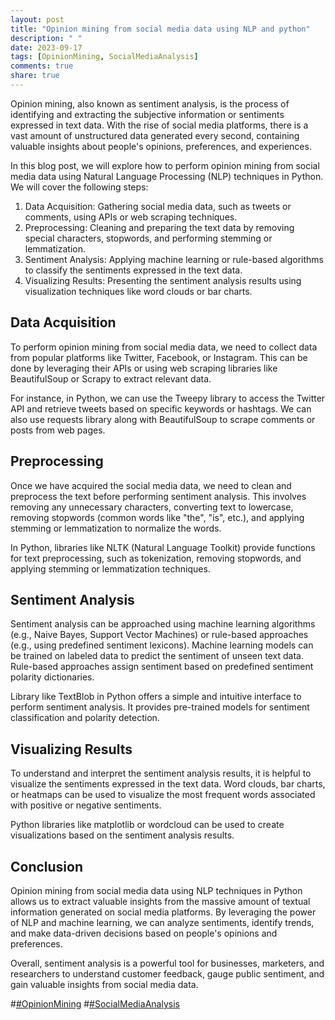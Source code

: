 ```yaml
---
layout: post
title: "Opinion mining from social media data using NLP and python"
description: " "
date: 2023-09-17
tags: [OpinionMining, SocialMediaAnalysis]
comments: true
share: true
---
```


Opinion mining, also known as sentiment analysis, is the process of identifying and extracting the subjective information or sentiments expressed in text data. With the rise of social media platforms, there is a vast amount of unstructured data generated every second, containing valuable insights about people's opinions, preferences, and experiences.

In this blog post, we will explore how to perform opinion mining from social media data using Natural Language Processing (NLP) techniques in Python. We will cover the following steps:

1. Data Acquisition: Gathering social media data, such as tweets or comments, using APIs or web scraping techniques.
2. Preprocessing: Cleaning and preparing the text data by removing special characters, stopwords, and performing stemming or lemmatization.
3. Sentiment Analysis: Applying machine learning or rule-based algorithms to classify the sentiments expressed in the text data.
4. Visualizing Results: Presenting the sentiment analysis results using visualization techniques like word clouds or bar charts.

## Data Acquisition

To perform opinion mining from social media data, we need to collect data from popular platforms like Twitter, Facebook, or Instagram. This can be done by leveraging their APIs or using web scraping libraries like BeautifulSoup or Scrapy to extract relevant data.

For instance, in Python, we can use the Tweepy library to access the Twitter API and retrieve tweets based on specific keywords or hashtags. We can also use requests library along with BeautifulSoup to scrape comments or posts from web pages.

## Preprocessing

Once we have acquired the social media data, we need to clean and preprocess the text before performing sentiment analysis. This involves removing any unnecessary characters, converting text to lowercase, removing stopwords (common words like "the", "is", etc.), and applying stemming or lemmatization to normalize the words.

In Python, libraries like NLTK (Natural Language Toolkit) provide functions for text preprocessing, such as tokenization, removing stopwords, and applying stemming or lemmatization techniques.

## Sentiment Analysis

Sentiment analysis can be approached using machine learning algorithms (e.g., Naive Bayes, Support Vector Machines) or rule-based approaches (e.g., using predefined sentiment lexicons). Machine learning models can be trained on labeled data to predict the sentiment of unseen text data. Rule-based approaches assign sentiment based on predefined sentiment polarity dictionaries.

Library like TextBlob in Python offers a simple and intuitive interface to perform sentiment analysis. It provides pre-trained models for sentiment classification and polarity detection.

## Visualizing Results

To understand and interpret the sentiment analysis results, it is helpful to visualize the sentiments expressed in the text data. Word clouds, bar charts, or heatmaps can be used to visualize the most frequent words associated with positive or negative sentiments.

Python libraries like matplotlib or wordcloud can be used to create visualizations based on the sentiment analysis results.

## Conclusion

Opinion mining from social media data using NLP techniques in Python allows us to extract valuable insights from the massive amount of textual information generated on social media platforms. By leveraging the power of NLP and machine learning, we can analyze sentiments, identify trends, and make data-driven decisions based on people's opinions and preferences.

Overall, sentiment analysis is a powerful tool for businesses, marketers, and researchers to understand customer feedback, gauge public sentiment, and gain valuable insights from social media data.

#[#OpinionMining](#) #[#SocialMediaAnalysis](#)